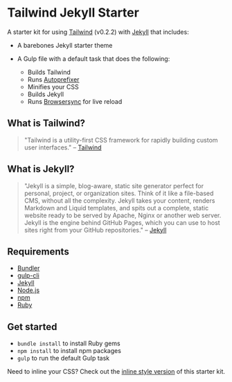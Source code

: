 # Tailwind Jekyll Starter
A starter kit for using [Tailwind](https://tailwindcss.com) (v0.2.2) with [Jekyll](https://jekyllrb.com/) that includes:
* A barebones Jekyll starter theme
* A Gulp file with a default task that does the following:

    * Builds Tailwind
    * Runs [Autoprefixer](https://github.com/postcss/autoprefixer)
    * Minifies your CSS
    * Builds Jekyll
    * Runs [Browsersync](https://www.browsersync.io/) for live reload

## What is Tailwind?
>"Tailwind is a utility-first CSS framework for rapidly building custom user interfaces."
– [Tailwind](https://tailwindcss.com)

## What is Jekyll?
>"Jekyll is a simple, blog-aware, static site generator perfect for personal, project, or organization sites. Think of it like a file-based CMS, without all the complexity. Jekyll takes your content, renders Markdown and Liquid templates, and spits out a complete, static website ready to be served by Apache, Nginx or another web server. Jekyll is the engine behind GitHub Pages, which you can use to host sites right from your GitHub repositories."
– [Jekyll](https://jekyllrb.com/)

## Requirements 
* [Bundler](http://bundler.io/)
* [gulp-cli](https://www.npmjs.com/package/gulp-cli)
* [Jekyll](https://jekyllrb.com/)
* [Node.js](https://nodejs.org/en/)
* [npm](https://www.npmjs.com/)
* [Ruby](https://www.ruby-lang.org/en/)

## Get started
* `bundle install` to install Ruby gems
* `npm install` to install npm packages
* `gulp` to run the default Gulp task

Need to inline your CSS? Check out the [inline style version](https://github.com/taylorbryant/tailwind-jekyll-inline) of this starter kit.
